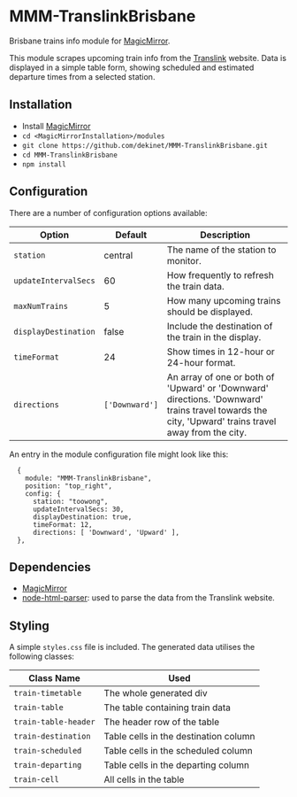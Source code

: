 # MMM-TranslinkBrisbane
Brisbane trains info module for [MagicMirror](https://github.com/MichMich/MagicMirror).

This module scrapes upcoming train info from the [Translink](https://translink.com.au) website. Data is displayed in a simple table form, showing scheduled and estimated departure times from a selected station.

## Installation
* Install [MagicMirror](https://docs.magicmirror.builders/)
* `cd <MagicMirrorInstallation>/modules`
* `git clone https://github.com/dekinet/MMM-TranslinkBrisbane.git`
* `cd MMM-TranslinkBrisbane`
* `npm install`

## Configuration
There are a number of configuration options available:

| Option               | Default          | Description  |
| ---------------------|------------------| -------------|
| `station`            | central          | The name of the station to monitor. |
| `updateIntervalSecs` | 60               | How frequently to refresh the train data. |
| `maxNumTrains`       | 5                | How many upcoming trains should be displayed. |
| `displayDestination` | false            | Include the destination of the train in the display. |
| `timeFormat`         | 24               | Show times in 12-hour or 24-hour format. |
| `directions`         | `['Downward']` | An array of one or both of 'Upward' or 'Downward' directions. 'Downward' trains travel towards the city, 'Upward' trains travel away from the city. |

An entry in the module configuration file might look like this:
```
  {
    module: "MMM-TranslinkBrisbane",
    position: "top_right",
    config: {
      station: "toowong",
      updateIntervalSecs: 30,
      displayDestination: true,
      timeFormat: 12,
      directions: [ 'Downward', 'Upward' ],
  },
```


## Dependencies
* [MagicMirror](https://github.com/MichMich/MagicMirror)
* [node-html-parser](https://www.npmjs.com/package/node-html-parser): used to parse the data from the Translink website.

## Styling
A simple `styles.css` file is included. The generated data utilises the following classes:

| Class Name           | Used |
| ---------------------|------|
| `train-timetable`    | The whole generated div |
| `train-table`        | The table containing train data |
| `train-table-header` | The header row of the table |
| `train-destination`  | Table cells in the destination column |
| `train-scheduled`    | Table cells in the scheduled column |
| `train-departing`    | Table cells in the departing column |
| `train-cell`         | All cells in the table |
